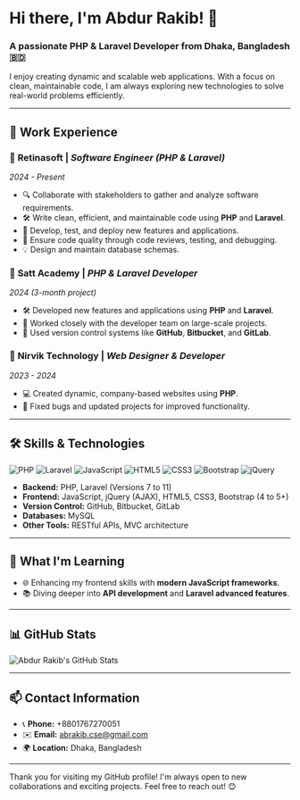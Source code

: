 # Hi there, I'm Abdur Rakib! 👋

### A passionate **PHP & Laravel Developer** from Dhaka, Bangladesh 🇧🇩

I enjoy creating dynamic and scalable web applications. With a focus on clean, maintainable code, I am always exploring new technologies to solve real-world problems efficiently.

---

## 💼 Work Experience

### 🌟 **Retinasoft** | *Software Engineer (PHP & Laravel)*  
*2024 - Present*  
- 🔍 Collaborate with stakeholders to gather and analyze software requirements.
- 🛠 Write clean, efficient, and maintainable code using **PHP** and **Laravel**.
- 🚀 Develop, test, and deploy new features and applications.
- 🧪 Ensure code quality through code reviews, testing, and debugging.
- 💡 Design and maintain database schemas.

### 🌟 **Satt Academy** | *PHP & Laravel Developer*  
*2024 (3-month project)*  
- 🛠 Developed new features and applications using **PHP** and **Laravel**.
- 👥 Worked closely with the developer team on large-scale projects.
- 💾 Used version control systems like **GitHub**, **Bitbucket**, and **GitLab**.

### 🌟 **Nirvik Technology** | *Web Designer & Developer*  
*2023 - 2024*  
- 💻 Created dynamic, company-based websites using **PHP**.
- 🔧 Fixed bugs and updated projects for improved functionality.

---

## 🛠 Skills & Technologies

![PHP](https://img.shields.io/badge/PHP-%23777BB4.svg?style=flat&logo=php&logoColor=white)
![Laravel](https://img.shields.io/badge/Laravel-%23FF2D20.svg?style=flat&logo=laravel&logoColor=white)
![JavaScript](https://img.shields.io/badge/JavaScript-%23F7DF1E.svg?style=flat&logo=javascript&logoColor=black)
![HTML5](https://img.shields.io/badge/HTML5-%23E34F26.svg?style=flat&logo=html5&logoColor=white)
![CSS3](https://img.shields.io/badge/CSS3-%231572B6.svg?style=flat&logo=css3&logoColor=white)
![Bootstrap](https://img.shields.io/badge/Bootstrap-%237952B3.svg?style=flat&logo=bootstrap&logoColor=white)
![jQuery](https://img.shields.io/badge/jQuery-%230769AD.svg?style=flat&logo=jquery&logoColor=white)

- **Backend:** PHP, Laravel (Versions 7 to 11)
- **Frontend:** JavaScript, jQuery (AJAX), HTML5, CSS3, Bootstrap (4 to 5+)
- **Version Control:** GitHub, Bitbucket, GitLab
- **Databases:** MySQL
- **Other Tools:** RESTful APIs, MVC architecture

---

## 🌱 What I'm Learning
- 🌐 Enhancing my frontend skills with **modern JavaScript frameworks**.
- 📚 Diving deeper into **API development** and **Laravel advanced features**.

---

## 📊 GitHub Stats

![Abdur Rakib's GitHub Stats](https://github-readme-stats.vercel.app/api?username=abrakib&show_icons=true&theme=radical)

---

## 📫 Contact Information
- 📞 **Phone:** +8801767270051
- ✉️ **Email:** [abrakib.cse@gmail.com](mailto:abrakib.cse@gmail.com)
- 🌍 **Location:** Dhaka, Bangladesh

---

Thank you for visiting my GitHub profile! I'm always open to new collaborations and exciting projects. Feel free to reach out! 😊
